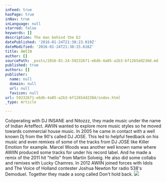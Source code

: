 ```yaml
---
inFeed: true
hasPage: true
inNav: true
inLanguage: null
starred: false
keywords: []
description: The man behind the DJ
datePublished: '2016-01-24T21:38:23.019Z'
dateModified: '2016-01-24T21:38:15.616Z'
title: AWIIN
author: []
sourcePath: _posts/2016-01-24-59232671-e6db-4a05-a2b3-bf1265dd230d.md
published: true
authors: []
publisher:
  name: null
  domain: null
  url: null
  favicon: null
url: 59232671-e6db-4a05-a2b3-bf1265dd230d/index.html
_type: Article

---
```

Coöperating with DJ INSANE and Nitozzz, they made music under the name of Indian Arteffect. AWIIN wanted to explore more music styles so he moved towards commercial house music. In 2005 he came in contact with a well known Dj from the 90's called DJ JOSE. This led to helpful feedback on his music and even remixes of some of the tracks from DJ JOSE like Killer Emotion for example. Marcel Woods was another well known name where AWIIN produced some tracks for under his record label. And he made a remix of the 2011 hit "hello" from Martin Solveig. He also did some collabs and remixes with Lucky Chamres. In 2012 AWIIN joined forces with Idols and The Voice of Holland contester Joshua Newton for radio 538's Demoduel. Together they made a song called Don't hold back.
![](https://s3-us-west-2.amazonaws.com/the-grid-img/p/5b2d08ce708913bbe8d3b4ecdedd4c15b48b046e.jpg)